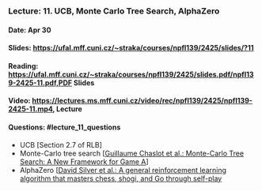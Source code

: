 ### Lecture: 11. UCB, Monte Carlo Tree Search, AlphaZero
#### Date: Apr 30
#### Slides: https://ufal.mff.cuni.cz/~straka/courses/npfl139/2425/slides/?11
#### Reading: https://ufal.mff.cuni.cz/~straka/courses/npfl139/2425/slides.pdf/npfl139-2425-11.pdf,PDF Slides
#### Video: https://lectures.ms.mff.cuni.cz/video/rec/npfl139/2425/npfl139-2425-11.mp4, Lecture
#### Questions: #lecture_11_questions

- UCB [Section 2.7 of RLB]
- Monte-Carlo tree search [[Guillaume Chaslot et al.: Monte-Carlo Tree Search: A New Framework for Game A](https://www.aaai.org/Papers/AIIDE/2008/AIIDE08-036.pdf)]
- AlphaZero [[David Silver et al.: A general reinforcement learning algorithm that masters chess, shogi, and Go through self-play](https://kstatic.googleusercontent.com/files/2f51b2a749a284c2e2dfa13911da965f4855092a179469aedd15fbe4efe8f8cbf9c515ef83ac03a6515fa990e6f85fd827dcd477845e806f23a17845072dc7bd)
